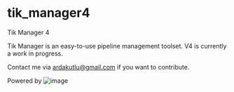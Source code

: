 # tik_manager4
Tik Manager 4

Tik Manager is an easy-to-use pipeline management toolset.
V4 is currently a work in progress.

Contact me via ardakutlu@gmail.com if you want to contribute.

Powered by
![image](https://github.com/masqu3rad3/tik_manager4/assets/17269286/e41f1b4f-5e01-438f-bdfa-e16cfdbe6448)

